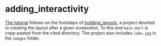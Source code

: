 # adding_interactivity

[The tutorial](https://docs.flutter.dev/development/ui/interactive) follows on the footsteps of [building_layouts](), a project devoted to creating the layout after a given screenshot. To this end `main.dart` is copy-pasted from the cited directory. The project also includes `lake.jpg` in the `images` folder.
